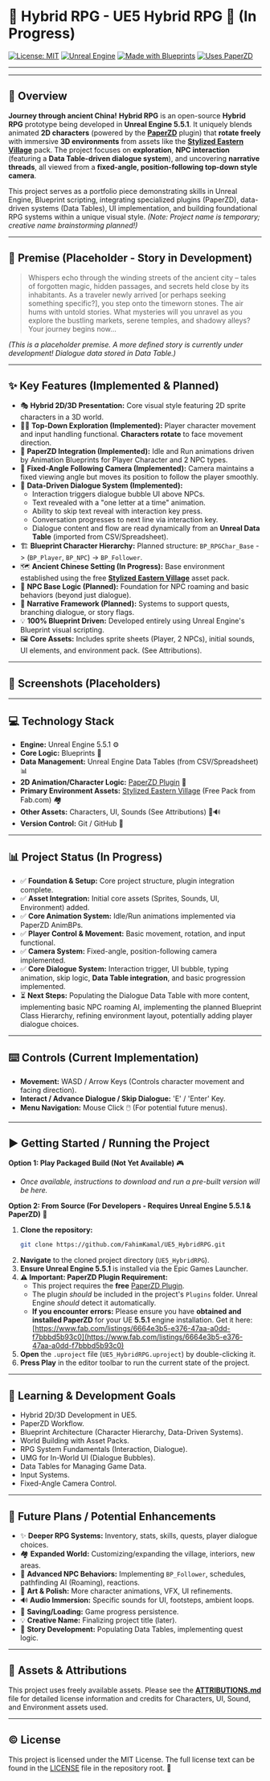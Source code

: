 # 🏯 Hybrid RPG - UE5 Hybrid RPG 🐉 (In Progress)

[![License: MIT](https://img.shields.io/badge/License-MIT-yellow.svg)](https://opensource.org/licenses/MIT)
[![Unreal Engine](https://img.shields.io/badge/Unreal%20Engine-5.5.1-blueviolet)](https://www.unrealengine.com/)
[![Made with Blueprints](https://img.shields.io/badge/Made%20with-Blueprints-blue)](https://docs.unrealengine.com/en-US/Engine/Blueprints/index.html)
[![Uses PaperZD](https://img.shields.io/badge/Uses-PaperZD-orange)](https://www.fab.com/listings/6664e3b5-e376-47aa-a0dd-f7bbbd5b93c0) <!-- Fab/Marketplace link -->

---

<!-- 
======================================================================
=== VISUAL SHOWCASE - ADD YOUR GIF/SCREENSHOT HERE ===
======================================================================
Excellent time to add a GIF showcasing the player interacting with an
NPC and the dialogue bubble appearing with the typing text effect!
Replace the line below with your actual image/gif link when ready.
Example: 
<p align="center">
  <img src="Media/hybrid_rpg_dialogue.gif" alt="Hybrid RPG Dialogue System GIF" width="80%"/> 
</p>
====================================================================== 
-->
<!-- (Visual Showcase Placeholder - Dialogue System Demo GIF Recommended!) -->

---

## 🎯 Overview

**Journey through ancient China!** **Hybrid RPG** is an open-source **Hybrid RPG** prototype being developed in **Unreal Engine 5.5.1**. It uniquely blends animated **2D characters** (powered by the **[PaperZD](https://www.fab.com/listings/6664e3b5-e376-47aa-a0dd-f7bbbd5b93c0)** plugin) that **rotate freely** with immersive **3D environments** from assets like the **[Stylized Eastern Village](https://fab.com/s/77cc7df74a61)** pack. The project focuses on **exploration**, **NPC interaction** (featuring a **Data Table-driven dialogue system**), and uncovering **narrative threads**, all viewed from a **fixed-angle, position-following top-down style camera**.

This project serves as a portfolio piece demonstrating skills in Unreal Engine, Blueprint scripting, integrating specialized plugins (PaperZD), data-driven systems (Data Tables), UI implementation, and building foundational RPG systems within a unique visual style. *(Note: Project name is temporary; creative name brainstorming planned!)*

---

## 📜 Premise (Placeholder - Story in Development)

> Whispers echo through the winding streets of the ancient city – tales of forgotten magic, hidden passages, and secrets held close by its inhabitants. As a traveler newly arrived [or perhaps seeking something specific?], you step onto the timeworn stones. The air hums with untold stories. What mysteries will you unravel as you explore the bustling markets, serene temples, and shadowy alleys? Your journey begins now...

*(This is a placeholder premise. A more defined story is currently under development! Dialogue data stored in Data Table.)*

---

## ✨ Key Features (Implemented & Planned)

*   🎭 **Hybrid 2D/3D Presentation:** Core visual style featuring 2D sprite characters in a 3D world.
*   🚶‍♂️ **Top-Down Exploration (Implemented):** Player character movement and input handling functional. **Characters rotate** to face movement direction.
*   📜 **PaperZD Integration (Implemented):** Idle and Run animations driven by Animation Blueprints for Player Character and 2 NPC types.
*   🔄 **Fixed-Angle Following Camera (Implemented):** Camera maintains a fixed viewing angle but moves its position to follow the player smoothly.
*   💬 **Data-Driven Dialogue System (Implemented):**
    *   Interaction triggers dialogue bubble UI above NPCs.
    *   Text revealed with a "one letter at a time" animation.
    *   Ability to skip text reveal with interaction key press.
    *   Conversation progresses to next line via interaction key.
    *   Dialogue content and flow are read dynamically from an **Unreal Data Table** (imported from CSV/Spreadsheet).
*   🏗️ **Blueprint Character Hierarchy:** Planned structure: `BP_RPGChar_Base` -> (`BP_Player`, `BP_NPC`) -> `BP_Follower`.
*   🗺️ **Ancient Chinese Setting (In Progress):** Base environment established using the free **[Stylized Eastern Village](https://fab.com/s/77cc7df74a61)** asset pack.
*   🤖 **NPC Base Logic (Planned):** Foundation for NPC roaming and basic behaviors (beyond just dialogue).
*   📖 **Narrative Framework (Planned):** Systems to support quests, branching dialogue, or story flags.
*   💡 **100% Blueprint Driven:** Developed entirely using Unreal Engine's Blueprint visual scripting.
*   🖼️ **Core Assets:** Includes sprite sheets (Player, 2 NPCs), initial sounds, UI elements, and environment pack. (See Attributions).

---

<!-- 
======================================================================
=== ADDITIONAL SCREENSHOTS (Optional Section) ===
======================================================================
Add static screenshots here when available. Examples:
<p align="center">
  <img src="Media/dialogue_ui.png" alt="Dialogue Bubble UI" width="45%"/>
  <img src="Media/data_table_structure.png" alt="Data Table Screenshot" width="45%"/>
</p>
====================================================================== 
-->
## 📸 Screenshots (Placeholders)
<!-- (More Screenshots Area - Show the dialogue system in action!) -->

---

## 💻 Technology Stack

*   **Engine:** Unreal Engine 5.5.1 ⚙️
*   **Core Logic:** Blueprints 📘
*   **Data Management:** Unreal Engine Data Tables (from CSV/Spreadsheet) 📊
*   **2D Animation/Character Logic:** [PaperZD Plugin](https://www.fab.com/listings/6664e3b5-e376-47aa-a0dd-f7bbbd5b93c0) 📜
*   **Primary Environment Assets:** [Stylized Eastern Village](https://fab.com/s/77cc7df74a61) (Free Pack from Fab.com) 🏘️
*   **Other Assets:** Characters, UI, Sounds (See Attributions) 🎨🔊
*   **Version Control:** Git / GitHub 💾

---

## 📊 Project Status (In Progress)

*   ✅ **Foundation & Setup:** Core project structure, plugin integration complete.
*   ✅ **Asset Integration:** Initial core assets (Sprites, Sounds, UI, Environment) added.
*   ✅ **Core Animation System:** Idle/Run animations implemented via PaperZD AnimBPs.
*   ✅ **Player Control & Movement:** Basic movement, rotation, and input functional.
*   ✅ **Camera System:** Fixed-angle, position-following camera implemented.
*   ✅ **Core Dialogue System:** Interaction trigger, UI bubble, typing animation, skip logic, **Data Table integration**, and basic progression implemented.
*   ⏳ **Next Steps:** Populating the Dialogue Data Table with more content, implementing basic NPC roaming AI, implementing the planned Blueprint Class Hierarchy, refining environment layout, potentially adding player dialogue choices.

---

## ⌨️ Controls (Current Implementation)

*   **Movement:** WASD / Arrow Keys (Controls character movement and facing direction).
*   **Interact / Advance Dialogue / Skip Dialogue:** 'E' / 'Enter' Key.
*   **Menu Navigation:** Mouse Click 🖱️ (For potential future menus).

---

## ▶️ Getting Started / Running the Project

**Option 1: Play Packaged Build (Not Yet Available)** 🎮

*   *Once available, instructions to download and run a pre-built version will be here.*

**Option 2: From Source (For Developers - Requires Unreal Engine 5.5.1 & PaperZD)** 🔧

1.  **Clone the repository:**
    ```bash
    git clone https://github.com/FahimKamal/UE5_HybridRPG.git
    ```
2.  **Navigate** to the cloned project directory (`UE5_HybridRPG`).
3.  **Ensure Unreal Engine 5.5.1** is installed via the Epic Games Launcher.
4.  **⚠️ Important: PaperZD Plugin Requirement:**
    *   This project requires the **free** [PaperZD Plugin](https://www.fab.com/listings/6664e3b5-e376-47aa-a0dd-f7bbbd5b93c0).
    *   The plugin *should* be included in the project's `Plugins` folder. Unreal Engine *should* detect it automatically.
    *   **If you encounter errors:** Please ensure you have **obtained and installed PaperZD** for your UE **5.5.1** engine installation. Get it here: [https://www.fab.com/listings/6664e3b5-e376-47aa-a0dd-f7bbbd5b93c0](https://www.fab.com/listings/6664e3b5-e376-47aa-a0dd-f7bbbd5b93c0)
5.  **Open** the `.uproject` file (`UE5_HybridRPG.uproject`) by double-clicking it.
6.  **Press Play** in the editor toolbar to run the current state of the project.

---

## 🌱 Learning & Development Goals

*   Hybrid 2D/3D Development in UE5.
*   PaperZD Workflow.
*   Blueprint Architecture (Character Hierarchy, Data-Driven Systems).
*   World Building with Asset Packs.
*   RPG System Fundamentals (Interaction, Dialogue).
*   UMG for In-World UI (Dialogue Bubbles).
*   Data Tables for Managing Game Data.
*   Input Systems.
*   Fixed-Angle Camera Control.

---

## 🔮 Future Plans / Potential Enhancements

*   ✨ **Deeper RPG Systems:** Inventory, stats, skills, quests, player dialogue choices.
*   🏘️ **Expanded World:** Customizing/expanding the village, interiors, new areas.
*   🤖 **Advanced NPC Behaviors:** Implementing `BP_Follower`, schedules, pathfinding AI (Roaming), reactions.
*   🎨 **Art & Polish:** More character animations, VFX, UI refinements.
*   🔊 **Audio Immersion:** Specific sounds for UI, footsteps, ambient loops.
*   💾 **Saving/Loading:** Game progress persistence.
*   💡 **Creative Name:** Finalizing project title (later).
*   📝 **Story Development:** Populating Data Tables, implementing quest logic.

---

## 📜 Assets & Attributions

This project uses freely available assets. Please see the [**ATTRIBUTIONS.md**](ATTRIBUTIONS.md) file for detailed license information and credits for Characters, UI, Sound, and Environment assets used.

---

## ©️ License

This project is licensed under the MIT License. The full license text can be found in the [LICENSE](LICENSE) file in the repository root. 📄